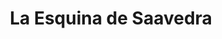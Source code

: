---
title: "La Esquina de Saavedra"
url: /ciudad-autonoma-de-buenos-aires/la-esquina-de-saavedra/
shop: comodidad
---